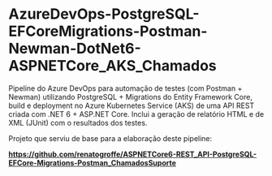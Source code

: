 # AzureDevOps-PostgreSQL-EFCoreMigrations-Postman-Newman-DotNet6-ASPNETCore_AKS_Chamados
Pipeline do Azure DevOps para automação de testes (com Postman + Newman) utilizando PostgreSQL + Migrations do Entity Framework Core, build e deployment no Azure Kubernetes Service (AKS) de uma API REST criada com .NET 6 + ASP.NET Core. Inclui a geração de relatório HTML e de XML (JUnit) com o resultados dos testes.

Projeto que serviu de base para a elaboração deste pipeline:

**https://github.com/renatogroffe/ASPNETCore6-REST_API-PostgreSQL-EFCore-Migrations-Postman_ChamadosSuporte**